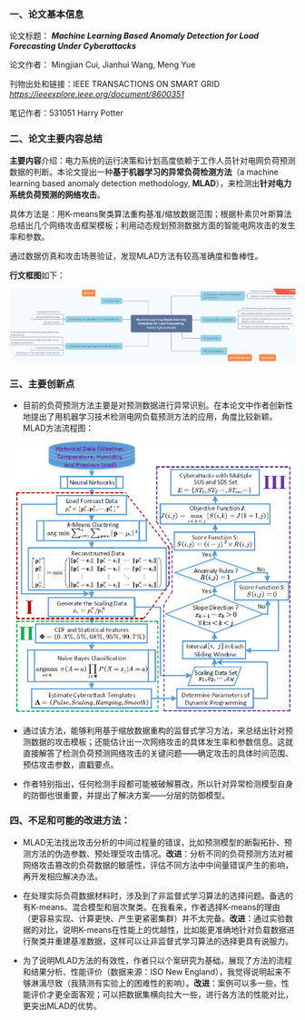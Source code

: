 ### 一、论文基本信息

论文标题： ***Machine Learning Based Anomaly Detection for Load Forecasting Under Cyberattacks*** 

论文作者： Mingjian Cui,  Jianhui Wang,  Meng Yue 

刊物出处和链接：IEEE TRANSACTIONS ON SMART GRID *https://ieeexplore.ieee.org/document/8600351*

笔记作者：531051  Harry Potter

### 二、论文主要内容总结

**主要内容**介绍：电力系统的运行决策和计划高度依赖于工作人员针对电网负荷预测数据的判断。本论文提出一种**基于机器学习的异常负荷检测方法**（a machine learning based anomaly detection methodology, **MLAD**），来检测出**针对电力系统负荷预测的网络攻击**。

具体方法是：用K-means聚类算法重构基准/缩放数据范围；根据朴素贝叶斯算法总结出几个网络攻击框架模板；利用动态规划预测数据方面的智能电网攻击的发生率和参数。

通过数据仿真和攻击场景验证，发现MLAD方法有较高准确度和鲁棒性。

**行文框图**如下：

![](框图.png)

### 三、主要创新点

- 目前的负荷预测方法主要是对预测数据进行异常识别。在本论文中作者创新性地提出了用机器学习技术检测电网负载预测方法的应用，角度比较新颖。MLAD方法流程图：

![](MLAD方法流程图.png)

- 通过该方法，能够利用基于缩放数据重构的监督式学习方法，来总结出针对预测数据的攻击模板；还能估计出一次网络攻击的具体发生率和参数信息。这就直接解答了检测负荷预测网络攻击的关键问题——确定攻击的具体时间范围、预估攻击参数，直戳要点。

- 作者特别指出，任何检测手段都可能被破解篡改，所以针对异常检测模型自身的防御也很重要，并提出了解决方案——分层的防御模型。

### 四、不足和可能的改进方法：

- MLAD无法找出攻击分析的中间过程量的错误，比如预测模型的断裂拓扑、预测方法的伪造参数、预处理受攻击情况。**改进**：分析不同的负荷预测方法对被网络攻击篡改的负荷数据的敏感性，评估不同方法中中间量错误产生的影响，再开发相应解决办法。

- 在处理实际负荷数据材料时，涉及到了非监督式学习算法的选择问题。备选的有K-means、混合模型和层次聚类。在我看来，作者选择K-means的理由（更容易实现、计算更快、产生更紧密集群）并不太完备。**改进**：通过实验数据的对比，说明K-means在性能上的优越性，比如能更准确地针对负载数据进行聚类并重建基准数据，这样可以让非监督式学习算法的选择更具有说服力。

- 为了说明MLAD方法的有效性，作者只以个案研究为基础，展现了方法的流程和结果分析、性能评价（数据来源：ISO New England），我觉得说明起来不够淋漓尽致（我猜测有实验上的困难性的影响）。**改进**：案例可以多一些，性能评价才更全面客观；可以把数据集横向拉大一些，进行各方法的性能对比，更突出MLAD的优势。
